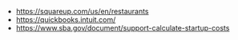  
 
 -  https://squareup.com/us/en/restaurants
 -  https://quickbooks.intuit.com/
 -  https://www.sba.gov/document/support-calculate-startup-costs